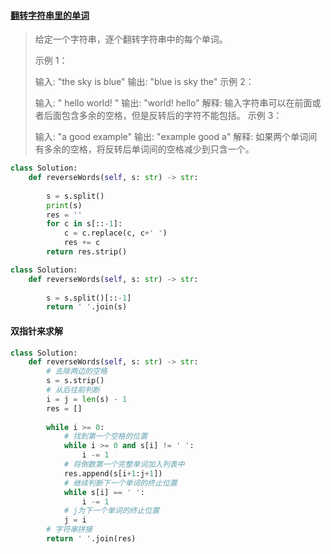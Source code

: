 #### [翻转字符串里的单词](https://leetcode-cn.com/problems/reverse-words-in-a-string/)

> 给定一个字符串，逐个翻转字符串中的每个单词。
>
>  
>
> 示例 1：
>
> 输入: "the sky is blue"
> 输出: "blue is sky the"
> 示例 2：
>
> 输入: "  hello world!  "
> 输出: "world! hello"
> 解释: 输入字符串可以在前面或者后面包含多余的空格，但是反转后的字符不能包括。
> 示例 3：
>
> 输入: "a good   example"
> 输出: "example good a"
> 解释: 如果两个单词间有多余的空格，将反转后单词间的空格减少到只含一个。
>
> 

```python
class Solution:
    def reverseWords(self, s: str) -> str:
        
        s = s.split()
        print(s)
        res = ''
        for c in s[::-1]:
            c = c.replace(c, c+' ')
            res += c
        return res.strip()
```

```python
class Solution:
    def reverseWords(self, s: str) -> str:
        
        s = s.split()[::-1]
        return ' '.join(s)
```

#### 双指针来求解

```python
class Solution:
    def reverseWords(self, s: str) -> str:
        # 去除两边的空格
        s = s.strip()
        # 从后往前判断
        i = j = len(s) - 1
        res = []
        
        while i >= 0:
            # 找到第一个空格的位置
            while i >= 0 and s[i] != ' ':
                i -= 1
            # 将倒数第一个完整单词加入列表中
            res.append(s[i+1:j+1])
            # 继续判断下一个单词的终止位置
            while s[i] == ' ':
                i -= 1
            # j为下一个单词的终止位置
            j = i
        # 字符串拼接
        return ' '.join(res)
```


